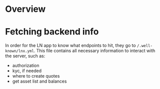 # Overview

# Fetching backend info

In order for the LN app to know what endpoints to hit, they go to `/.well-known/lnx.yml`. This file contains all necessary information to interact with the server, such as:

- authorization
- kyc, if needed
- where to create quotes
- get asset list and balances
